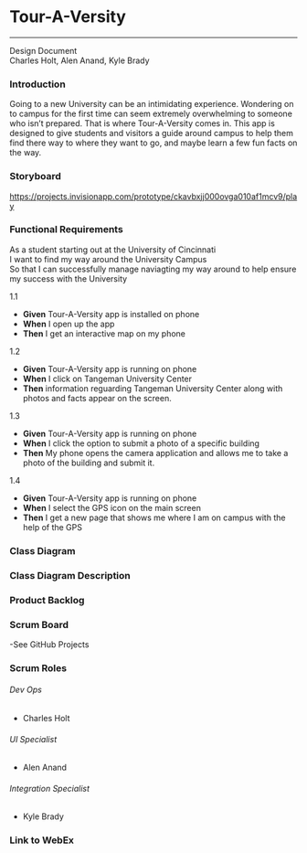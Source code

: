# Tour-A-Versity
---
Design Document  
Charles Holt, Alen Anand, Kyle Brady

### Introduction
Going to a new University can be an intimidating experience. Wondering on to campus for the first time can seem extremely overwhelming to someone who isn’t prepared. That is where Tour-A-Versity comes in. This app is designed to give students and visitors a guide around campus to help them find there way to where they want to go, and maybe learn a few fun facts on the way.

### Storyboard

https://projects.invisionapp.com/prototype/ckavbxjj000ovga010af1mcv9/play

### Functional Requirements

As a student starting out at the University of Cincinnati  
I want to find my way around the University Campus  
So that I can successfully manage naviagting my way around to help ensure my success with the University

1.1  
- **Given** Tour-A-Versity app is installed on phone
- **When** I open up the app
- **Then** I get an interactive map on my phone  
  
1.2  
- **Given** Tour-A-Versity app is running on phone  
- **When** I click on Tangeman University Center  
- **Then** information reguarding Tangeman University Center along with photos and facts appear on the screen.
  
1.3  
- **Given** Tour-A-Versity app is running on phone
- **When** I click the option to submit a photo of a specific building
- **Then** My phone opens the camera application and allows me to take a photo of the building and submit it.
  
1.4  
- **Given** Tour-A-Versity app is running on phone
- **When** I select the GPS icon on the main screen
- **Then** I get a new page that shows me where I am on campus with the help of the GPS

### Class Diagram

### Class Diagram Description

### Product Backlog

### Scrum Board
-See GitHub Projects

### Scrum Roles

###### Dev Ops 
- Charles Holt  
###### UI Specialist
- Alen Anand  
###### Integration Specialist
- Kyle Brady  


### Link to WebEx
